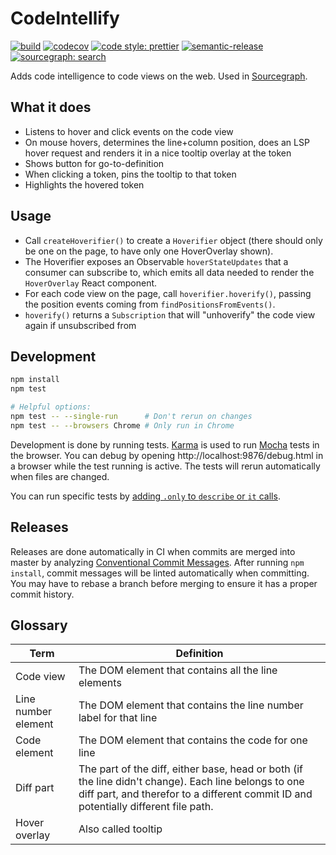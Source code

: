 # CodeIntellify

[![build](https://travis-ci.org/sourcegraph/codeintellify.svg?branch=master)](https://travis-ci.org/sourcegraph/codeintellify)
[![codecov](https://codecov.io/gh/sourcegraph/codeintellify/branch/master/graph/badge.svg?token=1Xk7sdvG0y)](https://codecov.io/gh/sourcegraph/codeintellify)
[![code style: prettier](https://img.shields.io/badge/code_style-prettier-ff69b4.svg)](https://github.com/prettier/prettier)
[![semantic-release](https://img.shields.io/badge/%20%20%F0%9F%93%A6%F0%9F%9A%80-semantic--release-e10079.svg)](https://github.com/semantic-release/semantic-release)
[![sourcegraph: search](https://img.shields.io/badge/sourcegraph-search-brightgreen.svg)](https://sourcegraph.com/github.com/sourcegraph/codeintellify)

Adds code intelligence to code views on the web. Used in [Sourcegraph](https://sourcegraph.com).

## What it does

- Listens to hover and click events on the code view
- On mouse hovers, determines the line+column position, does an LSP hover request and renders it in a nice tooltip overlay at the token
- Shows button for go-to-definition
- When clicking a token, pins the tooltip to that token
- Highlights the hovered token

## Usage

- Call `createHoverifier()` to create a `Hoverifier` object (there should only be one on the page, to have only one HoverOverlay shown).
- The Hoverifier exposes an Observable `hoverStateUpdates` that a consumer can subscribe to, which emits all data needed to render the `HoverOverlay` React component.
- For each code view on the page, call `hoverifier.hoverify()`, passing the position events coming from `findPositionsFromEvents()`.
- `hoverify()` returns a `Subscription` that will "unhoverify" the code view again if unsubscribed from

## Development

```sh
npm install
npm test

# Helpful options:
npm test -- --single-run      # Don't rerun on changes
npm test -- --browsers Chrome # Only run in Chrome
```

Development is done by running tests. [Karma](https://github.com/karma-runner/karma) is used to run
[Mocha](https://github.com/mochajs/mocha) tests in the browser. You can debug by opening http://localhost:9876/debug.html in
a browser while the test running is active. The tests will rerun automatically when files are changed.

You can run specific tests by [adding `.only` to `describe` or `it` calls](https://mochajs.org/#exclusive-tests).

## Releases

Releases are done automatically in CI when commits are merged into master by analyzing [Conventional Commit Messages](https://conventionalcommits.org/).
After running `npm install`, commit messages will be linted automatically when committing.
You may have to rebase a branch before merging to ensure it has a proper commit history.

## Glossary

| Term                | Definition                                                                                                                                                                                  |
| ------------------- | ------------------------------------------------------------------------------------------------------------------------------------------------------------------------------------------- |
| Code view           | The DOM element that contains all the line elements                                                                                                                                         |
| Line number element | The DOM element that contains the line number label for that line                                                                                                                           |
| Code element        | The DOM element that contains the code for one line                                                                                                                                         |
| Diff part           | The part of the diff, either base, head or both (if the line didn't change). Each line belongs to one diff part, and therefor to a different commit ID and potentially different file path. |
| Hover overlay       | Also called tooltip                                                                                                                                                                         |
